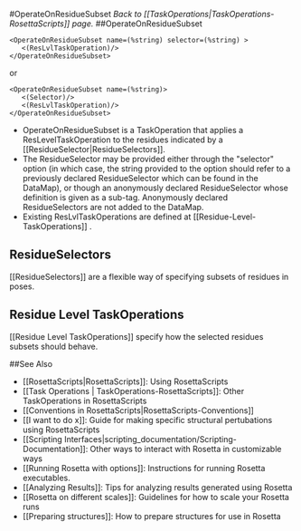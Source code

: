 #OperateOnResidueSubset
*Back to [[TaskOperations|TaskOperations-RosettaScripts]] page.*
##OperateOnResidueSubset

    <OperateOnResidueSubset name=(%string) selector=(%string) >
       <(ResLvlTaskOperation)/>
    </OperateOnResidueSubset>

or

    <OperateOnResidueSubset name=(%string)>
       <(Selector)/>
       <(ResLvlTaskOperation)/>
    </OperateOnResidueSubset>

-   OperateOnResidueSubset is a TaskOperation that applies a ResLevelTaskOperation to the residues indicated by a [[ResidueSelector|ResidueSelectors]].
-   The ResidueSelector may be provided either through the "selector" option (in which case, the string provided to the option should refer to a previously declared ResidueSelector which can be found in the DataMap), or though an anonymously declared ResidueSelector whose definition is given as a sub-tag. Anonymously declared ResidueSelectors are not added to the DataMap.
-   Existing ResLvlTaskOperations are defined at [[Residue-Level-TaskOperations]] .

## ResidueSelectors

[[ResidueSelectors]] are a flexible way of specifying subsets of residues in poses.

## Residue Level TaskOperations

[[Residue Level TaskOperations]] specify how the selected residues subsets should behave.

##See Also

* [[RosettaScripts|RosettaScripts]]: Using RosettaScripts
* [[Task Operations | TaskOperations-RosettaScripts]]: Other TaskOperations in RosettaScripts
* [[Conventions in RosettaScripts|RosettaScripts-Conventions]]
* [[I want to do x]]: Guide for making specific structural pertubations using RosettaScripts
* [[Scripting Interfaces|scripting_documentation/Scripting-Documentation]]: Other ways to interact with Rosetta in customizable ways
* [[Running Rosetta with options]]: Instructions for running Rosetta executables.
* [[Analyzing Results]]: Tips for analyzing results generated using Rosetta
* [[Rosetta on different scales]]: Guidelines for how to scale your Rosetta runs
* [[Preparing structures]]: How to prepare structures for use in Rosetta